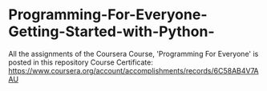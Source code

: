 # Programming-For-Everyone-Getting-Started-with-Python-
All the assignments of the Coursera Course, 'Programming For Everyone' is posted in this repository
Course Certificate: https://www.coursera.org/account/accomplishments/records/6C58AB4V7AAU
